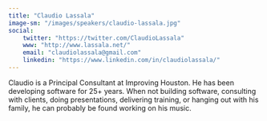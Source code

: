 ```yaml
---
title: "Claudio Lassala"
image-sm: "/images/speakers/claudio-lassala.jpg"
social: 
    twitter: "https://twitter.com/ClaudioLassala"
    www: "http://www.lassala.net/"
    email: "claudiolassala@gmail.com"
    linkedin: "https://www.linkedin.com/in/claudiolassala/"
---
```

Claudio is a Principal Consultant at Improving Houston. He has been developing software for 
25+ years. When not building software, consulting with clients, doing presentations, delivering 
training, or hanging out with his family, he can probably be found working on his music.